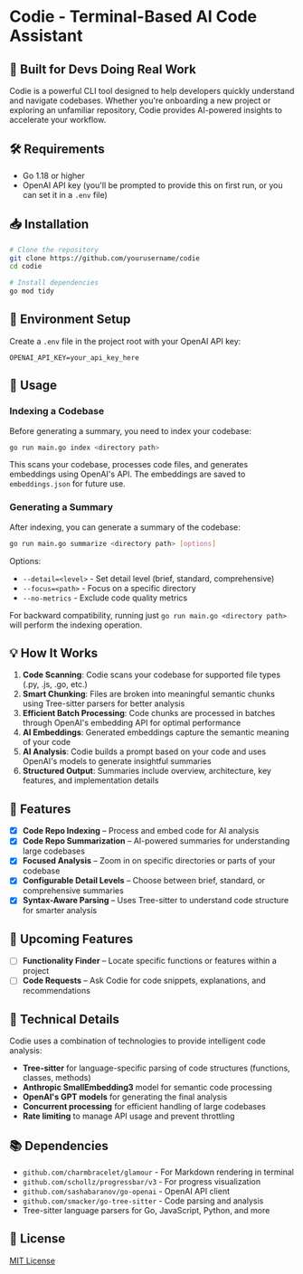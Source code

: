 # Codie - Terminal-Based AI Code Assistant

## 🚀 Built for Devs Doing Real Work

Codie is a powerful CLI tool designed to help developers quickly understand and navigate codebases. Whether you're onboarding a new project or exploring an unfamiliar repository, Codie provides AI-powered insights to accelerate your workflow.

## 🛠 Requirements

- Go 1.18 or higher
- OpenAI API key (you'll be prompted to provide this on first run, or you can set it in a `.env` file)

## 📥 Installation

```sh
# Clone the repository 
git clone https://github.com/yourusername/codie
cd codie

# Install dependencies
go mod tidy
```

## 🔑 Environment Setup

Create a `.env` file in the project root with your OpenAI API key:

```
OPENAI_API_KEY=your_api_key_here
```

## 🚀 Usage

### Indexing a Codebase

Before generating a summary, you need to index your codebase:

```sh
go run main.go index <directory path>
```

This scans your codebase, processes code files, and generates embeddings using OpenAI's API. The embeddings are saved to `embeddings.json` for future use.

### Generating a Summary

After indexing, you can generate a summary of the codebase:

```sh
go run main.go summarize <directory path> [options]
```

Options:
- `--detail=<level>` - Set detail level (brief, standard, comprehensive)
- `--focus=<path>` - Focus on a specific directory
- `--no-metrics` - Exclude code quality metrics

For backward compatibility, running just `go run main.go <directory path>` will perform the indexing operation.

## 💡 How It Works

1. **Code Scanning**: Codie scans your codebase for supported file types (.py, .js, .go, etc.)
2. **Smart Chunking**: Files are broken into meaningful semantic chunks using Tree-sitter parsers for better analysis
3. **Efficient Batch Processing**: Code chunks are processed in batches through OpenAI's embedding API for optimal performance
4. **AI Embeddings**: Generated embeddings capture the semantic meaning of your code
5. **AI Analysis**: Codie builds a prompt based on your code and uses OpenAI's models to generate insightful summaries
6. **Structured Output**: Summaries include overview, architecture, key features, and implementation details

## 🤖 Features

- [x] **Code Repo Indexing** – Process and embed code for AI analysis
- [x] **Code Repo Summarization** – AI-powered summaries for understanding large codebases
- [x] **Focused Analysis** – Zoom in on specific directories or parts of your codebase
- [x] **Configurable Detail Levels** – Choose between brief, standard, or comprehensive summaries
- [x] **Syntax-Aware Parsing** – Uses Tree-sitter to understand code structure for smarter analysis

## 🔮 Upcoming Features

- [ ] **Functionality Finder** – Locate specific functions or features within a project
- [ ] **Code Requests** – Ask Codie for code snippets, explanations, and recommendations

## 🔧 Technical Details

Codie uses a combination of technologies to provide intelligent code analysis:

- **Tree-sitter** for language-specific parsing of code structures (functions, classes, methods)
- **Anthropic SmallEmbedding3** model for semantic code processing
- **OpenAI's GPT models** for generating the final analysis
- **Concurrent processing** for efficient handling of large codebases
- **Rate limiting** to manage API usage and prevent throttling

## 📚 Dependencies

- `github.com/charmbracelet/glamour` - For Markdown rendering in terminal
- `github.com/schollz/progressbar/v3` - For progress visualization
- `github.com/sashabaranov/go-openai` - OpenAI API client
- `github.com/smacker/go-tree-sitter` - Code parsing and analysis
- Tree-sitter language parsers for Go, JavaScript, Python, and more

## 📄 License

[MIT License](LICENSE)